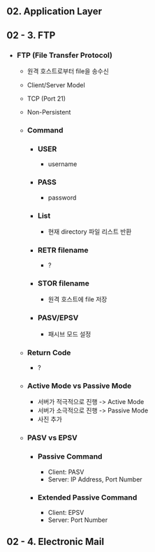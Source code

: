 ## 02. Application Layer  
  
## 02 - 3. FTP  
- ### FTP (File Transfer Protocol)  
    - 원격 호스트로부터 file을 송수신  
    - Client/Server Model  
    - TCP (Port 21)  
    - Non-Persistent  

    - ### Command  
        - ### USER  
            - username  
        
        - ### PASS  
            - password  
        
        - ### List  
            - 현재 directory 파일 리스트 반환  
        
        - ### RETR filename  
            - ?
        
        - ### STOR filename  
            - 원격 호스트에 file 저장  
        
        - ### PASV/EPSV  
            - 패시브 모드 설정  
    
    - ### Return Code  
        - ?  

    - ### Active Mode vs Passive Mode  
        - 서버가 적극적으로 진행 -> Active Mode  
        - 서버가 소극적으로 진행 -> Passive Mode  
        - 사진 추가  
    
    - ### PASV vs EPSV  
        - ### Passive Command  
            - Client: PASV
            - Server: IP Address, Port Number  
        
        - ### Extended Passive Command  
            - Client: EPSV  
            - Server: Port Number  

## 02 - 4. Electronic Mail
